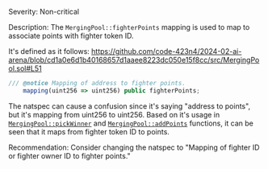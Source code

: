 Severity: Non-critical

Description: 
The `MergingPool::fighterPoints` mapping is used to map to associate points with fighter token ID. 

It's defined as it follows:
https://github.com/code-423n4/2024-02-ai-arena/blob/cd1a0e6d1b40168657d1aaee8223dc050e15f8cc/src/MergingPool.sol#L51

```javascript
/// @notice Mapping of address to fighter points.
    mapping(uint256 => uint256) public fighterPoints;
```

The natspec can cause a confusion since it's saying "address to points", but it's mapping from uint256 to uint256. Based on it's usage in [`MergingPool::pickWinner`](https://github.com/code-423n4/2024-02-ai-arena/blob/cd1a0e6d1b40168657d1aaee8223dc050e15f8cc/src/MergingPool.sol#L126-L127) and [`MergingPool::addPoints`](https://github.com/code-423n4/2024-02-ai-arena/blob/cd1a0e6d1b40168657d1aaee8223dc050e15f8cc/src/MergingPool.sol#L197) functions, it can be seen that it maps from fighter token ID to points.

Recommendation: 
Consider changing the natspec to "Mapping of fighter ID or fighter owner ID to fighter points." 